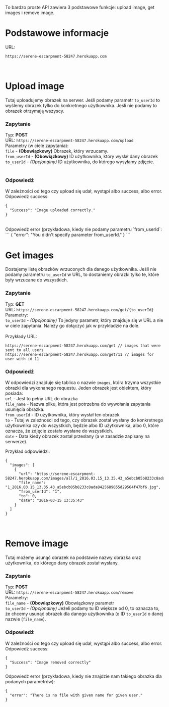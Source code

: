 To bardzo proste API zawiera 3 podstawowe funkcje: upload image, get images i remove image.

# Podstawowe informacje
URL:
```
https://serene-escarpment-58247.herokuapp.com
```

<br />

# Upload image
Tutaj uploadujemy obrazek na serwer. Jeśli podamy parametr `to_userId` to wyślemy obrazek tylko do konkretnego użytkownika. Jeśli nie podamy to obrazek otrzymają wszyscy.

### Zapytanie

Typ: **POST**<br />
URL: `https://serene-escarpment-58247.herokuapp.com/upload`<br />
Parametry (w ciele zapytania):<br />
`file` - **(Obowiązkowy)** Obrazek, który wrzucamy.<br />
`from_userId` - **(Obowiązkowy)** ID użytkownika, który wysłał dany obrazek<br />
`to_userId` - _(Opcjonalny)_ ID użytkownika, do którego wysyłamy zdjęcie.<br />
<br />
### Odpowiedź

W zależności od tego czy upload się udał, wystąpi albo success, albo error. Odpowiedź success:<br />
```
{
  "Success": "Image uploaded correctly."
}
```
<br />
Odpowiedź error (przykładowa, kiedy nie podamy parametru `from_userId`:<br />
```
{
  "error": "You didn't specify parameter from_userId."
}
```

<br />

# Get images
Dostajemy listę obrazków wrzuconych dla danego użytkownika. Jeśli nie podamy parametru `to_userId` w URL, to dostaniemy obrazki tylko te, które były wrzucane do wszystkich.

### Zapytanie

Typ: **GET**<br />
URL: `https://serene-escarpment-58247.herokuapp.com/get/{to_userId}`<br />
Parametry:<br />
`to_userId` - _(Opcjonalny)_ To jedyny parametr, który znajduje się w URL a nie w ciele zapytania. Należy go dołączyć jak w przykładzie na dole.
<br /><br />
Przykłady URL:<br />
```
https://serene-escarpment-58247.herokuapp.com/get // images that were sent to all users
https://serene-escarpment-58247.herokuapp.com/get/11 // images for user with id 11
```

### Odpowiedź

W odpowiedzi znajduje się tablica o nazwie `images`, która trzyma wszystkie obrazki dla wykonanego requestu. Jeden obrazek jest obiektem, który posiada:<br />
`url` - Jest to pełny URL do obrazka<br />
`file_name` - Nazwa pliku, która jest potrzebna do wywołania zapytania usunięcia obrazka.<br />
`from_userId` - ID użytkownika, który wysłał ten obrazek<br />
`to` - Tutaj w zależności od tego, czy obrazek został wysłany do konkretnego użytkownika czy do wszystkich, będzie albo ID użytkownika, albo 0, które oznacza, że zdjęcie zostało wysłane do wszystkich.<br />
`date` - Data kiedy obrazek został przesłany (a w zasadzie zapisany na serwerze).<br />

Przykład odpowiedzi:<br />
```
{
  "images": [
    {
      "url": "https://serene-escarpment-58247.herokuapp.com/images/all/1_2016.03.15_13.35.43_a5ebcb05b8233c8ada8425689055d29564f47bf6.jpg",
      "file_name": "1_2016.03.15_13.35.43_a5ebcb05b8233c8ada8425689055d29564f47bf6.jpg",
      "from_userId": "1",
      "to": 0,
      "date": "2016-03-15 13:35:43"
    }
  ]
}
```
<br />

# Remove image
Tutaj możemy usunąć obrazek na podstawie nazwy obrazka oraz użytkownika, do którego dany obrazek został wysłany.

### Zapytanie

Typ: **POST**<br />
URL: `https://serene-escarpment-58247.herokuapp.com/remove`<br />
Parametry:<br />
`file_name` - **(Obowiązkowy)** Obowiązkowy parametr<br />
`to_userId` - _(Opcjonalny)_ Jeżeli podamy tu ID większe od 0, to oznacza to, że chcemy usunąć obrazek dla danego użytkownika (o ID `to_userId` o danej nazwie (`file_name`).
<br />
### Odpowiedź

W zależności od tego czy upload się udał, wystąpi albo success, albo error. Odpowiedź success:
```
{
  "Success": "Image removed correctly"
}
```

Odpowiedź error (przykładowa, kiedy nie znajdzie nam takiego obrazka dla podanych parametrów):
```
{
  "error": "There is no file with given name for given user."
}
```
